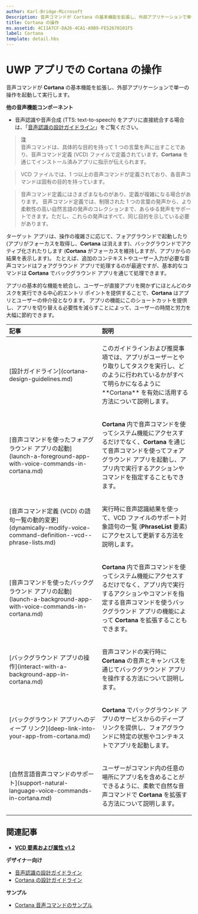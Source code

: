 ```yaml
---
author: Karl-Bridge-Microsoft
Description: 音声コマンドが Cortana の基本機能を拡張し、外部アプリケーションで単一の操作を起動して実行します。
title: Cortana の操作
ms.assetid: 4C11A7CF-DA26-4CA1-A9B9-FE52670101F5
label: Cortana
template: detail.hbs
---
```


# UWP アプリでの Cortana の操作




音声コマンドが **Cortana** の基本機能を拡張し、外部アプリケーションで単一の操作を起動して実行します。 


**他の音声機能コンポーネント**

-   音声認識や音声合成 (TTS: text-to-speech) をアプリに直接統合する場合は、「[音声認識の設計ガイドライン](speech-interactions.md)」をご覧ください。

> **注**  
> 音声コマンドは、具体的な目的を持って 1 つの言葉を声に出すことであり、音声コマンド定義 (VCD) ファイルで定義されています。**Cortana** を通じてインストール済みアプリに指示が伝えられます。

> VCD ファイルでは、1 つ以上の音声コマンドが定義されており、各音声コマンドは固有の目的を持っています。

> 音声コマンド定義にはさまざまなものがあり、定義が複雑になる場合があります。 音声コマンド定義では、制限された 1 つの言葉の発声から、より柔軟性の高い自然言語の発声のコレクションまで、あらゆる発声をサポートできます。ただし、これらの発声はすべて、同じ目的を示している必要があります。


ターゲット アプリは、操作の複雑さに応じて、フォアグラウンドで起動したり (アプリがフォーカスを取得し、**Cortana** は消えます)、バックグラウンドでアクティブ化されたりします (**Cortana** がフォーカスを維持しますが、アプリからの結果を表示します)。 たとえば、追加のコンテキストやユーザー入力が必要な音声コマンドはフォアグラウンド アプリで処理するのが最適ですが、基本的なコマンドは **Cortana** でバックグラウンド アプリを通じて処理できます。

 

アプリの基本的な機能を統合し、ユーザーが直接アプリを開かずにほとんどのタスクを実行できる中心的エントリ ポイントを提供することで、**Cortana** はアプリとユーザーの仲介役となります。 アプリの機能にこのショートカットを提供し、アプリを切り替える必要性を減らすことによって、ユーザーの時間と労力を大幅に節約できます。


<table>
<colgroup>
<col width="50%" />
<col width="50%" />
</colgroup>
<thead>
<tr class="header">
<th align="left">記事</th>
<th align="left">説明</th>
</tr>
</thead>
<tbody>
<tr class="odd">
<td align="left"><p>[設計ガイドライン](cortana-design-guidelines.md)</p></td>
<td align="left"><p>このガイドラインおよび推奨事項では、アプリがユーザーとやり取りしてタスクを実行し、どのように行われているかがすべて明らかになるように **Cortana** を有効に活用する方法について説明します。</p></td>
</tr>
<tr class="even">
<td align="left"><p>[音声コマンドを使ったフォアグラウンド アプリの起動](launch-a-foreground-app-with-voice-commands-in-cortana.md)</p></td>
<td align="left"><p><strong>Cortana</strong> 内で音声コマンドを使ってシステム機能にアクセスするだけでなく、<strong>Cortana</strong> を通じて音声コマンドを使ってフォアグラウンド アプリを起動し、アプリ内で実行するアクションやコマンドを指定することもできます。</p></td>
</tr>
<tr class="odd">
<td align="left"><p>[音声コマンド定義 (VCD) の語句一覧の動的変更](dynamically-modify-voice-command-definition--vcd--phrase-lists.md)</p></td>
<td align="left"><p>実行時に音声認識結果を使って、VCD ファイルのサポート対象語句の一覧 (<strong>PhraseList</strong> 要素) にアクセスして更新する方法を説明します。</p></td>
</tr>
<tr class="even">
<td align="left"><p>[音声コマンドを使ったバックグラウンド アプリの起動](launch-a-background-app-with-voice-commands-in-cortana.md)</p></td>
<td align="left"><p><strong>Cortana</strong> 内で音声コマンドを使ってシステム機能にアクセスするだけでなく、アプリ内で実行するアクションやコマンドを指定する音声コマンドを使うバックグラウンド アプリの機能によって <strong>Cortana</strong> を拡張することもできます。</p></td>
</tr>
<tr class="odd">
<td align="left"><p>[バックグラウンド アプリの操作](interact-with-a-background-app-in-cortana.md)</p></td>
<td align="left"><p>音声コマンドの実行時に <strong>Cortana</strong> の音声とキャンバスを通じてバックグラウンド アプリを操作する方法について説明します。</p></td>
</tr>
<tr class="even">
<td align="left"><p>[バックグラウンド アプリへのディープ リンク](deep-link-into-your-app-from-cortana.md)</p></td>
<td align="left"><p><strong>Cortana</strong> でバックグラウンド アプリのサービスからのディープ リンクを提供し、フォアグラウンドに特定の状態やコンテキストでアプリを起動します。</p></td>
</tr>
<tr class="odd">
<td align="left"><p>[自然言語音声コマンドのサポート](support-natural-language-voice-commands-in-cortana.md)</p></td>
<td align="left"><p>ユーザーがコマンド内の任意の場所にアプリ名を含めることができるように、柔軟で自然な音声コマンドで <strong>Cortana</strong> を拡張する方法について説明します。</p></td>
</tr>
</tbody>
</table>

 

## <span id="related_topics"></span>関連記事


* [**VCD 要素および属性 v1.2**](https://msdn.microsoft.com/library/windows/apps/dn706593)

**デザイナー向け**
* [音声認識の設計ガイドライン](https://msdn.microsoft.com/library/windows/apps/dn596121)
* [Cortana の設計ガイドライン](https://msdn.microsoft.com/library/windows/apps/dn974233)

**サンプル**
* [Cortana 音声コマンドのサンプル](http://go.microsoft.com/fwlink/p/?LinkID=619899)
 

 






<!--HONumber=May16_HO2-->



